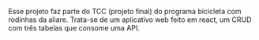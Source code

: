 Esse projeto faz parte do TCC (projeto final) do programa bicicleta com rodinhas
da aliare. Trata-se de um aplicativo web feito em react, um CRUD com três
tabelas que consome uma API.
